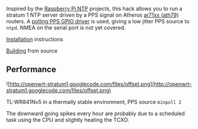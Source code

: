 Inspired by the [Raspberry Pi NTP](http://www.satsignal.eu/ntp/Raspberry-Pi-NTP.html) projects, this hack allows you to run a stratum 1 NTP server driven by a PPS signal on Atheros [ar71xx (ath79)](https://dev.openwrt.org/wiki/ar71xx) routers. A [polling PPS GPIO driver](PpsGpioPollDriver.md) is used, giving a low jitter PPS source to `ntpd`. NMEA on the serial port is not yet covered.

[Installation](Installation.md) instructions

[Building](Building.md) from source


## Performance ##
![http://openwrt-stratum1.googlecode.com/files/offset.png](http://openwrt-stratum1.googlecode.com/files/offset.png)

TL-WR841Nv5 in a thermally stable environment, PPS source `minpoll 2`

The downward going spikes every hour are probably due to a scheduled task using the CPU and slightly heating the TCXO.